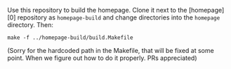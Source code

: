 Use this repository to build the homepage. Clone it next to the [homepage][0]
repository as ``homepage-build`` and change directories into the ``homepage``
directory. Then:

    make -f ../homepage-build/build.Makefile

(Sorry for the hardcoded path in the Makefile, that will be fixed at some
point. When we figure out how to do it properly. PRs appreciated)
